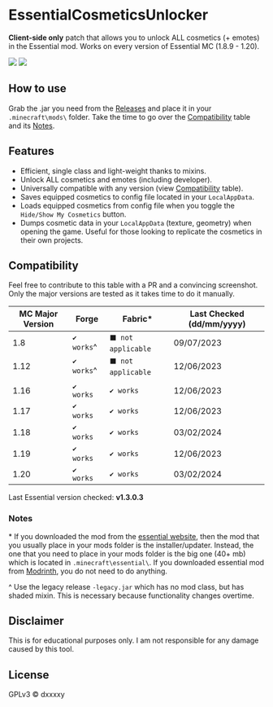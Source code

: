 # EssentialCosmeticsUnlocker
**Client-side only** patch that allows you to unlock ALL cosmetics (+ emotes) in the Essential mod. Works on every version of Essential MC (1.8.9 - 1.20).

![](https://img.shields.io/badge/COMPATIBILITY-∞-0?style=for-the-badge)
![](https://img.shields.io/github/downloads/DxxxxY/EssentialCosmeticsUnlocker/total?style=for-the-badge)

## How to use
Grab the .jar you need from the [Releases](https://github.com/DxxxxY/EssentialCosmeticsUnlocker/releases) and place it in your `.minecraft\mods\` folder. Take the time to go over the [Compatibility](#compatibility) table and its [Notes](#notes).

## Features
- Efficient, single class and light-weight thanks to mixins.
- Unlock ALL cosmetics and emotes (including developer). 
- Universally compatible with any version (view [Compatibility](#compatibility) table).
- Saves equipped cosmetics to config file located in your `LocalAppData`.
- Loads equipped cosmetics from config file when you toggle the `Hide/Show My Cosmetics` button.
- Dumps cosmetic data in your `LocalAppData` (texture, geometry) when opening the game. Useful for those looking to replicate the cosmetics in their own projects.

## Compatibility
Feel free to contribute to this table with a PR and a convincing screenshot. Only the major versions are tested as it takes time to do it manually.

| MC Major Version | Forge        | Fabric*            | Last Checked (dd/mm/yyyy) |
|------------------|--------------|--------------------|---------------------------|
| 1.8              | `✔️ works`^  | `⬛ not applicable` | 09/07/2023                |
| 1.12             | `✔️ works`^️ | `⬛ not applicable` | 12/06/2023                |
|                  |              |                    |                           |
| 1.16             | `✔️ works`   | `✔️ works`         | 12/06/2023                |
| 1.17             | `✔️ works`️  | `✔️ works`         | 12/06/2023                |
| 1.18             | `✔️ works`️  | `✔️ works`         | 03/02/2024                |
| 1.19             | `✔️ works`️  | `✔️ works`         | 12/06/2023                |
| 1.20             | `✔️ works`   | `✔️ works`         | 03/02/2024                |

Last Essential version checked: **v1.3.0.3**

### Notes
\* If you downloaded the mod from the [essential website](https://essential.gg/), then the mod that you usually place in your mods folder is the installer/updater. Instead, the one that you need to place in your mods folder is the big one (40+ mb) which is located in `.minecraft\essential\`. If you downloaded essential mod from [Modrinth](https://modrinth.com/mod/essential/versions?l=fabric), you do not need to do anything.

^ Use the legacy release `-legacy.jar` which has no mod class, but has shaded mixin. This is necessary because functionality changes overtime.
 
## Disclaimer
This is for educational purposes only. I am not responsible for any damage caused by this tool.

## License
GPLv3 © dxxxxy
